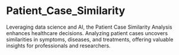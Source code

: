 # Patient_Case_Similarity
Leveraging data science and AI, the Patient Case Similarity Analysis enhances healthcare decisions. Analyzing patient cases uncovers similarities in symptoms, diseases, and treatments, offering valuable insights for professionals and researchers.
